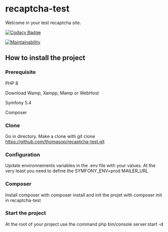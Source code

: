 # recaptcha-test

Welcome in your test recaptcha site.


[![Codacy Badge](https://app.codacy.com/project/badge/Grade/591e6e9c5da44569bdc11ac5a02ab761)](https://www.codacy.com/gh/thomasop/recaptcha-test/dashboard?utm_source=github.com&amp;utm_medium=referral&amp;utm_content=thomasop/recaptcha-test&amp;utm_campaign=Badge_Grade)

[![Maintainability](https://api.codeclimate.com/v1/badges/eae1b81a6d470a636eb7/maintainability)](https://codeclimate.com/github/thomasop/recaptcha-test/maintainability)

## How to install the project

### Prerequisite
PHP 8

Download Wamp, Xampp, Mamp or WebHost

Symfony 5.4

Composer

### Clone
Go in directory.
Make a clone with git clone https://github.com/thomasop/recaptcha-test.git

### Configuration
Update environnements variables in the .env file with your values.
At the very least you need to define the SYMFONY_ENV=prod
MAILER_URL

### Composer
Install composer with composer install and init the projet with composer init in recaptcha-test

### Start the project
At the root of your project use the command php bin/console server:start -d
